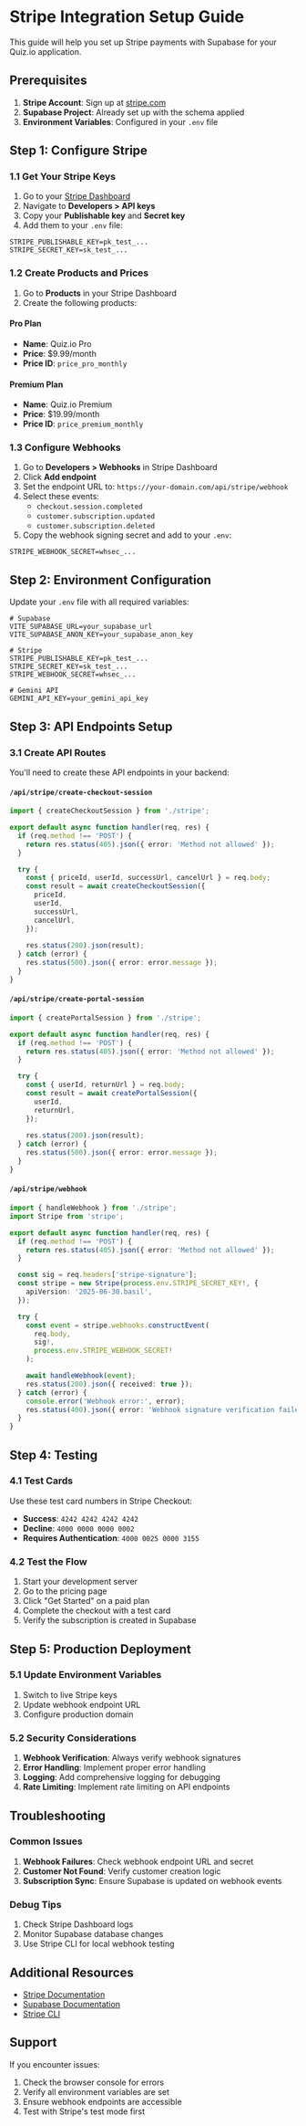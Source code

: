 # Stripe Integration Setup Guide

This guide will help you set up Stripe payments with Supabase for your Quiz.io application.

## Prerequisites

1. **Stripe Account**: Sign up at [stripe.com](https://stripe.com)
2. **Supabase Project**: Already set up with the schema applied
3. **Environment Variables**: Configured in your `.env` file

## Step 1: Configure Stripe

### 1.1 Get Your Stripe Keys

1. Go to your [Stripe Dashboard](https://dashboard.stripe.com)
2. Navigate to **Developers > API keys**
3. Copy your **Publishable key** and **Secret key**
4. Add them to your `.env` file:

```env
STRIPE_PUBLISHABLE_KEY=pk_test_...
STRIPE_SECRET_KEY=sk_test_...
```

### 1.2 Create Products and Prices

1. Go to **Products** in your Stripe Dashboard
2. Create the following products:

#### Pro Plan
- **Name**: Quiz.io Pro
- **Price**: $9.99/month
- **Price ID**: `price_pro_monthly`

#### Premium Plan
- **Name**: Quiz.io Premium
- **Price**: $19.99/month
- **Price ID**: `price_premium_monthly`

### 1.3 Configure Webhooks

1. Go to **Developers > Webhooks** in Stripe Dashboard
2. Click **Add endpoint**
3. Set the endpoint URL to: `https://your-domain.com/api/stripe/webhook`
4. Select these events:
   - `checkout.session.completed`
   - `customer.subscription.updated`
   - `customer.subscription.deleted`
5. Copy the webhook signing secret and add to your `.env`:

```env
STRIPE_WEBHOOK_SECRET=whsec_...
```

## Step 2: Environment Configuration

Update your `.env` file with all required variables:

```env
# Supabase
VITE_SUPABASE_URL=your_supabase_url
VITE_SUPABASE_ANON_KEY=your_supabase_anon_key

# Stripe
STRIPE_PUBLISHABLE_KEY=pk_test_...
STRIPE_SECRET_KEY=sk_test_...
STRIPE_WEBHOOK_SECRET=whsec_...

# Gemini API
GEMINI_API_KEY=your_gemini_api_key
```

## Step 3: API Endpoints Setup

### 3.1 Create API Routes

You'll need to create these API endpoints in your backend:

#### `/api/stripe/create-checkout-session`
```typescript
import { createCheckoutSession } from './stripe';

export default async function handler(req, res) {
  if (req.method !== 'POST') {
    return res.status(405).json({ error: 'Method not allowed' });
  }

  try {
    const { priceId, userId, successUrl, cancelUrl } = req.body;
    const result = await createCheckoutSession({
      priceId,
      userId,
      successUrl,
      cancelUrl,
    });
    
    res.status(200).json(result);
  } catch (error) {
    res.status(500).json({ error: error.message });
  }
}
```

#### `/api/stripe/create-portal-session`
```typescript
import { createPortalSession } from './stripe';

export default async function handler(req, res) {
  if (req.method !== 'POST') {
    return res.status(405).json({ error: 'Method not allowed' });
  }

  try {
    const { userId, returnUrl } = req.body;
    const result = await createPortalSession({
      userId,
      returnUrl,
    });
    
    res.status(200).json(result);
  } catch (error) {
    res.status(500).json({ error: error.message });
  }
}
```

#### `/api/stripe/webhook`
```typescript
import { handleWebhook } from './stripe';
import Stripe from 'stripe';

export default async function handler(req, res) {
  if (req.method !== 'POST') {
    return res.status(405).json({ error: 'Method not allowed' });
  }

  const sig = req.headers['stripe-signature'];
  const stripe = new Stripe(process.env.STRIPE_SECRET_KEY!, {
    apiVersion: '2025-06-30.basil',
  });

  try {
    const event = stripe.webhooks.constructEvent(
      req.body,
      sig!,
      process.env.STRIPE_WEBHOOK_SECRET!
    );

    await handleWebhook(event);
    res.status(200).json({ received: true });
  } catch (error) {
    console.error('Webhook error:', error);
    res.status(400).json({ error: 'Webhook signature verification failed' });
  }
}
```

## Step 4: Testing

### 4.1 Test Cards

Use these test card numbers in Stripe Checkout:

- **Success**: `4242 4242 4242 4242`
- **Decline**: `4000 0000 0000 0002`
- **Requires Authentication**: `4000 0025 0000 3155`

### 4.2 Test the Flow

1. Start your development server
2. Go to the pricing page
3. Click "Get Started" on a paid plan
4. Complete the checkout with a test card
5. Verify the subscription is created in Supabase

## Step 5: Production Deployment

### 5.1 Update Environment Variables

1. Switch to live Stripe keys
2. Update webhook endpoint URL
3. Configure production domain

### 5.2 Security Considerations

1. **Webhook Verification**: Always verify webhook signatures
2. **Error Handling**: Implement proper error handling
3. **Logging**: Add comprehensive logging for debugging
4. **Rate Limiting**: Implement rate limiting on API endpoints

## Troubleshooting

### Common Issues

1. **Webhook Failures**: Check webhook endpoint URL and secret
2. **Customer Not Found**: Verify customer creation logic
3. **Subscription Sync**: Ensure Supabase is updated on webhook events

### Debug Tips

1. Check Stripe Dashboard logs
2. Monitor Supabase database changes
3. Use Stripe CLI for local webhook testing

## Additional Resources

- [Stripe Documentation](https://stripe.com/docs)
- [Supabase Documentation](https://supabase.com/docs)
- [Stripe CLI](https://stripe.com/docs/stripe-cli)

## Support

If you encounter issues:

1. Check the browser console for errors
2. Verify all environment variables are set
3. Ensure webhook endpoints are accessible
4. Test with Stripe's test mode first 